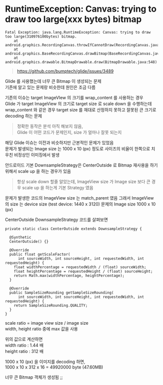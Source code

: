 
# RuntimeException: Canvas: trying to draw too large(xxx bytes) bitmap

```{.java}
Fatal Exception: java.lang.RuntimeException: Canvas: trying to draw too large(310976100bytes) bitmap.
    at android.graphics.RecordingCanvas.throwIfCannotDraw(RecordingCanvas.java:281)
    at android.graphics.BaseRecordingCanvas.drawBitmap(BaseRecordingCanvas.java:91)
    at android.graphics.drawable.BitmapDrawable.draw(BitmapDrawable.java:548)
```

> https://github.com/bumptech/glide/issues/3489

Glide 를 사용했는데 너무 큰 Bitmap 이 생성되는 문제  
기존에 알고 있는 문제랑 비슷한데 원인은 조금 다름  

기존의 이슈는 target ImageVIew 의 크기를 wrap_content 를 사용하는 경우   
Glide 가 target ImageView 의 크기로 target size 로 scale down 을 수행하는데  
wrap_content 와 같은 경우 target size 를 재대로 산정하지 못하고 잘못된 큰 크기로 decoding 하는 문제  
> 정확한 동작은 분석 아직 해보지 않음,  
> Glide 이 어떤 코드가 문제인지, size 가 얼마나 잘못 되는지  

해당 Glide 이슈는 이전과 비슷하지만 근본적인 문제가 있었음  
문제가 발생되는 Image size 는 1000 x 10 (px) 정도로 사이즈의 비율이 한쪽으로 치우친 비정상인 이미징에서 발생  

안드로이드 기본 DownsampleStrategy은  CenterOutside 로 Bitmap 재사용을 하기 위해서 scale up 을 하는 경우가 있음
> 항상 scale down 할줄 알았는데, ImageView size 가 Image size 보다 큰 경우 scale up 을 하는게 기본 Strategy 였음

문제가 발생한 코드의 ImageView size 는 match_parent 였음 
그래서 ImageView 의 size 는 device  size (test device: 1440 x 3120)
문제의 Image size 1000 x 10 (px)

CenterOutside DownsampleStrategy 코드를 살펴보면  

```{.java}
private static class CenterOutside extends DownsampleStrategy {  
  
  @Synthetic  
  CenterOutside() {}  
  
  @Override  
  public float getScaleFactor(  
      int sourceWidth, int sourceHeight, int requestedWidth, int requestedHeight) {  
    float widthPercentage = requestedWidth / (float) sourceWidth;  
    float heightPercentage = requestedHeight / (float) sourceHeight;  
    return Math.max(widthPercentage, heightPercentage);  
  }  
  
  @Override  
  public SampleSizeRounding getSampleSizeRounding(  
      int sourceWidth, int sourceHeight, int requestedWidth, int requestedHeight) {  
    return SampleSizeRounding.QUALITY;  
  }  
}
```
scale ratio = image view size / image size  
width, height ratio 중에 max 값을 사용  
  
위의 값으로 계산하면  
width ratio : 1.44 배  
height ratio : 312 배  
  
1000 x 10 (px) 을 이미지를 decoding 하면,  
1000 x 10 x 312 x 16 = 49920000 byte (47.60MB)  
  
너무 큰 Bitmap 객체가 생성됨 ;;  

